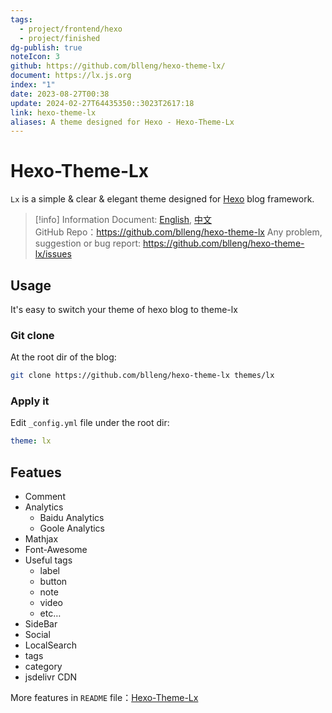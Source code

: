 ```yaml
---
tags:
  - project/frontend/hexo
  - project/finished
dg-publish: true
noteIcon: 3
github: https://github.com/blleng/hexo-theme-lx/
document: https://lx.js.org
index: "1"
date: 2023-08-27T00:38
update: 2024-02-27T64435350::3023T2617:18
link: hexo-theme-lx
aliases: A theme designed for Hexo - Hexo-Theme-Lx
---
```


# Hexo-Theme-Lx
`Lx` is a simple & clear & elegant theme designed for [Hexo](https://hexo.io/) blog framework.

>[!info] Information
>Document: [English](https://lx.js.org/200318/), [中文](https://lx.js.org/190607/)  
>GitHub Repo：https://github.com/blleng/hexo-theme-lx
>Any problem, suggestion or bug report:  https://github.com/blleng/hexo-theme-lx/issues

## Usage
It's easy to switch your theme of hexo blog to theme-lx
### Git clone
At the root dir of the blog:

```bash
git clone https://github.com/blleng/hexo-theme-lx themes/lx
```

### Apply it
Edit `_config.yml` file under the root dir:

```yaml
theme: lx
```

## Featues
- Comment
- Analytics
    - Baidu Analytics
    - Goole Analytics
- Mathjax
- Font-Awesome
- Useful tags
    - label
    - button
    - note
    - video
    - etc…
- SideBar
- Social
- LocalSearch
- tags
- category
- jsdelivr CDN

More features in `README` file：[Hexo-Theme-Lx](https://github.com/blleng/hexo-theme-lx "README")